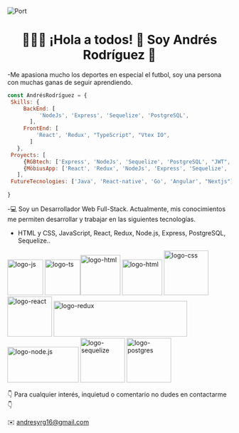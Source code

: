 
![Port](https://i.postimg.cc/ydkR2sLS/imagen.png)

<h1 align="center">  🙋🏻‍♂️ ¡Hola a todos! 👋 Soy Andrés Rodríguez 👋 </h1>

 -Me apasiona mucho los deportes en especial el futbol, soy una persona con muchas ganas de seguir aprendiendo. 
 
 ```js
const AndrésRodríguez = {
  Skills: {
      BackEnd: [
           'NodeJs', 'Express', 'Sequelize', 'PostgreSQL',
        ],
      FrontEnd: [
          'React', 'Redux', "TypeScript", "Vtex IO",
        ]
    },
  Proyects: [
      {RGBtech: ['Express', 'NodeJs', 'Sequelize', 'PostgreSQL', "JWT", "Passport"]},
      {MöbiusApp: ['React', 'Redux', 'NodeJs', 'Express', 'Sequelize', 'PostgreSQL']}
    ],
  FutureTecnologies: ['Java', 'React-native', 'Go', 'Angular', "Nextjs"],
  
}
```
 
-💻 Soy un Desarrollador Web Full-Stack.
Actualmente, mis conocimientos me permiten desarrollar y trabajar en las siguientes tecnologías.
- HTML y CSS, JavaScript, React, Redux, Node.js, Express, PostgreSQL, Sequelize..


<!--
**andresyrg16/andresyrg16** is a ✨ _special_ ✨ repository because its `README.md` (this file) appears on your GitHub profile.

Here are some ideas to get you started:

- 🔭 I’m currently working on ...
- 🌱 I’m currently learning ...
- 👯 I’m looking to collaborate on ...
- 🤔 I’m looking for help with ...
- 💬 Ask me about ...
- 📫 How to reach me: ...
- 😄 Pronouns: ...
- ⚡ Fun fact: ...
-->
<img alt="logo-js" src="https://upload.wikimedia.org/wikipedia/commons/thumb/9/99/Unofficial_JavaScript_logo_2.svg/480px-Unofficial_JavaScript_logo_2.svg.png" height="80" width="80"> <img alt="logo-ts" src="https://upload.wikimedia.org/wikipedia/commons/thumb/4/4c/Typescript_logo_2020.svg/2048px-Typescript_logo_2020.svg.png" height="80" width="80"><img alt="logo-html" src="https://upload.wikimedia.org/wikipedia/commons/thumb/6/61/HTML5_logo_and_wordmark.svg/1024px-HTML5_logo_and_wordmark.svg.png" height="90" width="90"> <img alt="logo-html" src="https://media.licdn.com/dms/image/C4E0BAQGuwANNml02DA/company-logo_200_200/0/1626116372683?e=1689206400&v=beta&t=71kZ-1HyfG1ipKNrdZNZ4BrLe_TUoaFXuQHYjro_cvE" height="80" width="90">
<img alt="logo-css" src="https://cdn.freebiesupply.com/logos/large/2x/css3-logo-png-transparent.png" height="100" width="100">      <img alt="logo-react" src="https://upload.wikimedia.org/wikipedia/commons/thumb/4/47/React.svg/1200px-React.svg.png" height="90" width="100">      <img alt="logo-redux" src="https://upload.wikimedia.org/wikipedia/commons/thumb/3/30/Redux_Logo.png/1200px-Redux_Logo.png" height="80" width="300">    
<img alt="logo-node.js" src="https://cdn.pixabay.com/photo/2015/04/23/17/41/node-js-736399_1280.png" height="80" width="160"> <img alt="logo-sequelize" src="https://cdn.icon-icons.com/icons2/2107/PNG/512/file_type_sequelize_icon_130173.png" height="100" width="100"> <img alt="logo-postgres" src="https://upload.wikimedia.org/wikipedia/commons/thumb/2/29/Postgresql_elephant.svg/1200px-Postgresql_elephant.svg.png" height="100" width="100"> 

👇 Para cualquier interés, inquietud o comentario no dudes en contactarme 👇

✉️ <a>andresyrg16@gmail.com</a>
